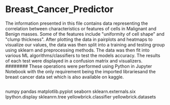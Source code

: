 # Breast_Cancer_Predictor

The information presented in this file contains data representing the correlation between characteristics or features of cells in Malignant and Benign masses. Some of the features include "uniformity of cell shape" and "clump thickness".
After plotting the data in pairplots and heatmaps to visualize our values, the data was then split into a training and testing group using sklearn and preprocessing methods. 
The data was then fit into various ML algorithms/classifiers to test the models accuracy. The results of each test were displayed in a confusion matrix and visualizers. 
########
These operations were performed using Python in Jupyter Notebook with the only requirement being the imported librariesand the breast cancer data set which is also available on kaggle. 
##
numpy
pandas
matplotlib.pyplot
seaborn
sklearn.externals.six
Ipython.display
skleanrn.tree
yellowbrick.classifier
yellowbrick.datasets
##
